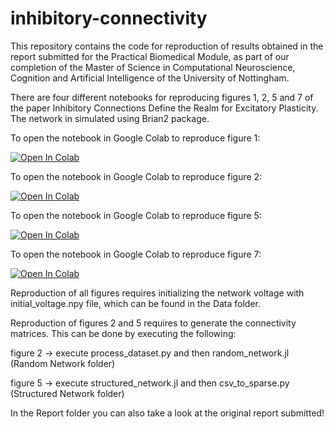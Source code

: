 # inhibitory-connectivity

This repository contains the code for reproduction of results obtained in the report submitted for the Practical Biomedical Module,
as part of our completion of the Master of Science in Computational Neuroscience, Cognition and Artificial Intelligence of the University of Nottingham.

There are four different notebooks for reproducing figures 1, 2, 5 and 7 of the paper Inhibitory Connections Define the Realm for Excitatory Plasticity. The network in simulated using Brian2 package.


To open the notebook in Google Colab to reproduce figure 1:

[![Open In Colab](https://colab.research.google.com/assets/colab-badge.svg)](https://colab.research.google.com/github/albertalbesa/inhibitory-connectivity/blob/main/Notebooks/Figure1.ipynb)

To open the notebook in Google Colab to reproduce figure 2:

[![Open In Colab](https://colab.research.google.com/assets/colab-badge.svg)](https://colab.research.google.com/github/albertalbesa/inhibitory-connectivity/blob/main/Notebooks/Figure2.ipynb)

To open the notebook in Google Colab to reproduce figure 5:

[![Open In Colab](https://colab.research.google.com/assets/colab-badge.svg)](https://colab.research.google.com/github/albertalbesa/inhibitory-connectivity/blob/main/Notebooks/Figure5.ipynb)

To open the notebook in Google Colab to reproduce figure 7:

[![Open In Colab](https://colab.research.google.com/assets/colab-badge.svg)](https://colab.research.google.com/github/albertalbesa/inhibitory-connectivity/blob/main/Notebooks/Figure7.ipynb)


Reproduction of all figures requires initializing the network voltage with initial_voltage.npy file, which can be found in the Data folder.

Reproduction of figures 2 and 5 requires to generate the connectivity matrices. This can be done by executing the following:

figure 2 -> execute process_dataset.py and then random_network.jl (Random Network folder)

figure 5 -> execute structured_network.jl and then csv_to_sparse.py (Structured Network folder)


In the Report folder you can also take a look at the original report submitted!
